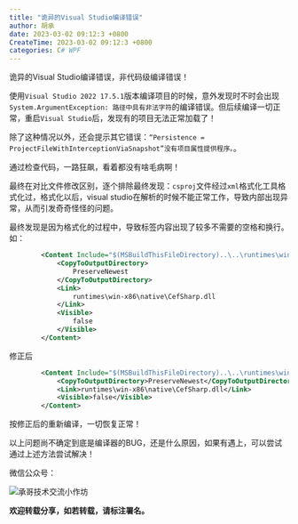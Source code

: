 ```yaml
---
title: "诡异的Visual Studio编译错误"
author: 胡承
date: 2023-03-02 09:12:3 +0800
CreateTime: 2023-03-02 09:12:3 +0800
categories: C# WPF
---
```


诡异的Visual Studio编译错误，非代码级编译错误！

<!-- more -->

使用`Visual Studio 2022 17.5.1`版本编译项目的时候，意外发现时不时会出现`System.ArgumentException: 路径中具有非法字符`的编译错误。但后续编译一切正常，重启`Visual Studio`后，发现有的项目无法正常加载了！

除了这种情况以外，还会提示其它错误：`“Persistence = ProjectFileWithInterceptionViaSnapshot”没有项目属性提供程序。`。

通过检查代码，一路狂飙，看着都没有啥毛病啊！

最终在对比文件修改区别，逐个排除最终发现：`csproj`文件经过`xml`格式化工具格式化过，格式化以后，visual studio在解析的时候不能正常工作，导致内部出现异常，从而引发奇奇怪怪的问题。

最终发现是因为格式化的过程中，导致标签内容出现了较多不需要的空格和换行。如：

```xml
        <Content Include="$(MSBuildThisFileDirectory)..\..\runtimes\win-x86\native\CefSharp.dll">
            <CopyToOutputDirectory>
                PreserveNewest
            </CopyToOutputDirectory>
            <Link>
                runtimes\win-x86\native\CefSharp.dll
            </Link>
            <Visible>
                false
            </Visible>
        </Content>
```

修正后

```xml
        <Content Include="$(MSBuildThisFileDirectory)..\..\runtimes\win-x86\native\CefSharp.dll">
            <CopyToOutputDirectory>PreserveNewest</CopyToOutputDirectory>
            <Link>runtimes\win-x86\native\CefSharp.dll</Link>
            <Visible>false</Visible>
        </Content>
```

按修正后的重新编译，一切恢复正常！

以上问题尚不确定到底是编译器的BUG，还是什么原因，如果有遇上，可以尝试通过上述方法尝试解决！

微信公众号：

![承哥技术交流小作坊](https://i.loli.net/2021/09/27/FmsaLU1Oo7tX8kl.jpg)

**欢迎转载分享，如若转载，请标注署名。**